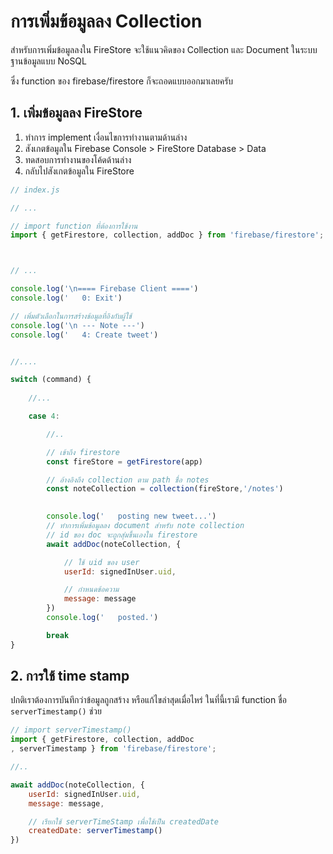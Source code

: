 
# การเพิ่มข้อมูลลง Collection

สำหรับการเพิ่มข้อมูลลงใน FireStore จะใช้แนวคิดของ Collection และ Document ในระบบฐานข้อมูลแบบ NoSQL 

ซึ่ง function ของ firebase/firestore ก็จะถอดแบบออกมาเลยครับ

## 1. เพิ่มข้อมูลลง FireStore

1. ทำการ implement เงื่อนไขการทำงานตามด้านล่าง
2. สังเกตข้อมูลใน Firebase Console > FireStore Database > Data
3. ทดสอบการทำงานของโค้ดด้านล่าง
4. กลับไปสังเกตข้อมูลใน FireStore

```js
// index.js

// ...

// import function ที่ต้องการใช้งาน
import { getFirestore, collection, addDoc } from 'firebase/firestore';



// ...

console.log('\n==== Firebase Client ====')
console.log('   0: Exit')

// เพิ่มตัวเลือกในการสร้างข้อมูลที่อิงกับผู้ใช้
console.log('\n --- Note ---')
console.log('   4: Create tweet')


//....

switch (command) {
    
    //...

    case 4:

        //..

        // เข้าถึง firestore 
        const fireStore = getFirestore(app)

        // อ้างอิงถึง collection ตาม path ชื่อ notes
        const noteCollection = collection(fireStore,'/notes')
        

        console.log('   posting new tweet...')
        // ทำการเพิ่มข้อมูลลง document สำหรับ note collection
        // id ของ doc จะถูกสุ่มขึ้นเองใน firestore 
        await addDoc(noteCollection, {

            // ใช้ uid ของ user 
            userId: signedInUser.uid,

            // กำหนดข้อความ
            message: message
        })
        console.log('   posted.')

        break
}
```

## 2. การใช้ time stamp

ปกติเราต้องการบันทึกว่าข้อมูลถูกสร้าง หรือแก้ไขล่าสุดเมื่อไหร่ ในที่นี้เรามี function ชื่อ `serverTimestamp()` ช่วย

```js
// import serverTimestamp()
import { getFirestore, collection, addDoc
, serverTimestamp } from 'firebase/firestore';

//..

await addDoc(noteCollection, {
    userId: signedInUser.uid,
    message: message,

    // เรียกใช้ serverTimeStamp เพื่อใช้เป็น createdDate
    createdDate: serverTimestamp()
})

```